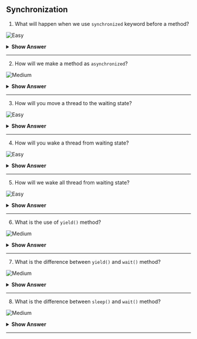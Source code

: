 ## Synchronization

1. What will happen when we use `synchronized` keyword before a method?

![Easy](https://github.com/revaturelabs/interviewquestions/blob/dev/ComplexityTags/simple%20(2).svg)
<details>
<summary><b> Show Answer </b></summary>
<blockquote>

- When synchronized keyword is used before the method, the method becomes thread safe.
- One thread can utilize the memory at the time.
</blockquote>

``` java
class Increament{
	int c=0;
	void increase(){
		c++;
	}
}
public class Main {
	public static void main(String[] args) throws InterruptedException {
		Increament inc = new Increament();
		Thread th1 = new Thread(()->{
			for(int i=0; i<500; i++) {
				inc.increase();
			}
		});
		Thread th2 = new Thread(()->{
			for(int i=0; i<500; i++) {
				inc.increase();
			}
		});
		th1.start();
		th2.start();
		th1.join();
		System.out.println(inc.c); // 567/678/866/...
	}
}
```
>The output will not be stable on each time the output differs due to multithreads acting.
``` java
class Increament{
	int c=0;
	synchronized void increase(){
		c++;
	}
}
public class Main {
	public static void main(String[] args) throws InterruptedException {
		Increament inc = new Increament();
		Thread th1 = new Thread(()->{
			for(int i=0; i<500; i++) {
				inc.increase();
			}
		});
		Thread th2 = new Thread(()->{
			for(int i=0; i<500; i++) {
				inc.increase();
			}
		});
		th1.start();
		th2.start();
		th1.join();
		System.out.println(inc.c); //1000
	}
}
```
>By the use of `synchronized` keyword, only one thread can act to a thread. So, the output is stable.

</details>

---

2. How will we make a method as `asynchronized`?
	
![Medium](https://github.com/revaturelabs/interviewquestions/blob/dev/ComplexityTags/Medium%20(2).svg)
<details>
<summary><b> Show Answer </b></summary>
<blockquote>

- All the methods by default is asynchronized.
- There is no keyword to make method as asynchronized.
</details>

---

3. How will you move a thread to the waiting state?
	
![Easy](https://github.com/revaturelabs/interviewquestions/blob/dev/ComplexityTags/simple%20(2).svg)
<details>
<summary><b> Show Answer </b></summary>
<blockquote>

- The method `wait()` will move the current thread to the waiting state.
- `wait()` method is in `java.lang` package and called only from sychronized method.
</blockquote>
</details>

---

4. How will you wake a thread from waiting state?

![Easy](https://github.com/revaturelabs/interviewquestions/blob/dev/ComplexityTags/simple%20(2).svg)
<details>
<summary><b> Show Answer </b></summary>
<blockquote>

- We can wake a thread using the `notify()` method. 
- `notify()` method from `java.lang` package and called only from sychronized method.
- The waiting state will be released only by `notify()` or `notifyAll()` method which is object's monitor.
</blockquote>
</details>

---

5. How will we wake all thread from waiting state?
	
![Easy](https://github.com/revaturelabs/interviewquestions/blob/dev/ComplexityTags/simple%20(2).svg)
<details>
<summary><b> Show Answer </b></summary>
<blockquote>

- We can wake all threads using the `notifyAll()`  method. 
- It is a method from `java.lang` package.
- This method is called only from sychronized method.
- TThe waiting state will be released only by `notify()` or `notifyAll()` method which is object's monitor.
</blockquote>
</details>

---

6. What is the use of `yield()` method?

![Medium](https://github.com/revaturelabs/interviewquestions/blob/dev/ComplexityTags/Medium%20(2).svg)
<details>
<summary><b> Show Answer </b></summary>
<blockquote>

- The `yield()` method is a static method of Thread class.
- It can be used to stop the current thread that is executing and scheduler give the chance to other thread which is in the same priority.
</blockquote>
</details>

---

7. What is the difference between `yield()` and `wait()` method?
	
![Medium](https://github.com/revaturelabs/interviewquestions/blob/dev/ComplexityTags/Medium%20(2).svg)
<details>
<summary><b> Show Answer </b></summary>
<blockquote>

- The `wait()` method is used for inter communication between the threads.
- The `yield` method is used stop the current thread and give change to another thread which in the same priority.
</blockquote>
</details>

---
	
8. What is the difference between `sleep()` and `wait()` method?
	
![Medium](https://github.com/revaturelabs/interviewquestions/blob/dev/ComplexityTags/Medium%20(2).svg)
<details>
<summary><b> Show Answer </b></summary>
<blockquote>

- The `sleep()` method is used to pause the thread for require time.
- The `wait()` method is used to make the thread in waiting state until the `notify()` or `notifyAll()` called.
</blockquote>
</details>
	
---

